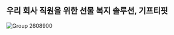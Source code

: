 ## 우리 회사 직원을 위한 선물 복지 솔루션, 기프티핏

![Group 2608900](https://user-images.githubusercontent.com/50395394/214743809-126504cf-2bf6-4b34-8dac-3fda14043891.png)
